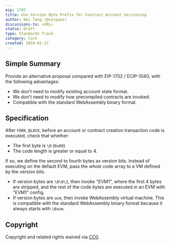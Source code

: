 ```yaml
---
eip: 1707
title: Use Version Byte Prefix for Contract Account Versioning
author: Wei Tang (@sorpaas)
discussions-to: <URL>
status: Draft
type: Standards Track
category: Core
created: 2019-01-17
---
```


## Simple Summary

Provide an alternative proposal compared with EIP-1702 / ECIP-1040,
with the following advantages:

* We don't need to modify existing account state format.
* We don't need to modify how precompiled contracts are invoked.
* Compatible with the standard WebAssembly binary format.

## Specification

After `FORK_BLOCK`, before an account or contract creation transaction
code is executed, check that whether:

* The first byte is `\0` (`0x00`).
* The code length is greater or equal to 4.

If so, we define the second to fourth bytes as version bits. Instead
of executing on the default EVM, pass the *whole* code array to a VM
defined by the version bits.

* If version bytes are `\0\0\1`, then invoke "EVM1", where the first 4
  bytes are stripped, and the rest of the code bytes are executed in
  an EVM with "EVM1" config.
* If version bytes are `asm`, then invoke WebAssembly virtual
  machine. This is compatible with the standard WebAssembly binary
  format because it always starts with `\0asm`.

## Copyright

Copyright and related rights waived via
[CC0](https://creativecommons.org/publicdomain/zero/1.0/).
